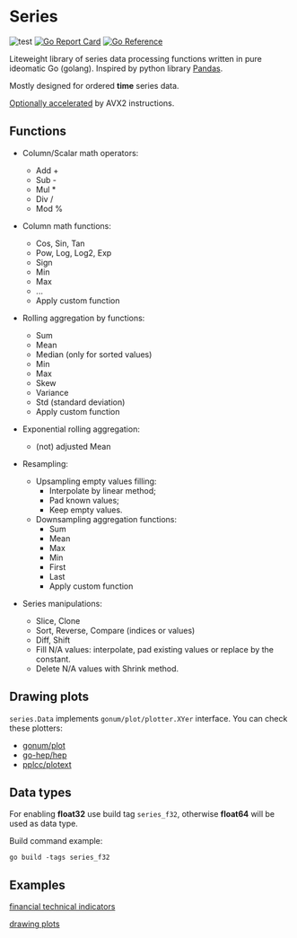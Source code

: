 # Series

![test](https://github.com/WinPooh32/series/actions/workflows/test.yml/badge.svg)
[![Go Report Card](https://goreportcard.com/badge/github.com/WinPooh32/series)](https://goreportcard.com/report/github.com/WinPooh32/series)
[![Go Reference](https://pkg.go.dev/badge/github.com/WinPooh32/series.svg)](https://pkg.go.dev/github.com/WinPooh32/series)

Liteweight library of series data processing functions written in pure ideomatic Go (golang). Inspired by python library [Pandas](https://github.com/pandas-dev/pandas).

Mostly designed for ordered **time** series data.

[Optionally accelerated](https://github.com/WinPooh32/series/issues/2) by AVX2 instructions.

## Functions

- Column/Scalar math operators:
  - Add +
  - Sub -
  - Mul *
  - Div /
  - Mod %

- Column math functions:
  - Cos, Sin, Tan
  - Pow, Log, Log2, Exp
  - Sign
  - Min
  - Max
  - ...
  - Apply custom function

- Rolling aggregation by functions:
  - Sum
  - Mean
  - Median (only for sorted values)
  - Min
  - Max
  - Skew
  - Variance
  - Std (standard deviation)
  - Apply custom function

- Exponential rolling aggregation:
  - (not) adjusted Mean

- Resampling:
  - Upsampling empty values filling:
    - Interpolate by linear method;
    - Pad known values;
    - Keep empty values.
  - Downsampling aggregation functions:
    - Sum
    - Mean
    - Max
    - Min
    - First
    - Last
    - Apply custom function
- Series manipulations:
  - Slice, Clone
  - Sort, Reverse, Compare (indices or values)
  - Diff, Shift
  - Fill N/A values: interpolate, pad existing values or replace by the constant.
  - Delete N/A values with Shrink method.

## Drawing plots

`series.Data` implements `gonum/plot/plotter.XYer` interface. You can check these plotters:

- [gonum/plot](https://github.com/gonum/plot)
- [go-hep/hep](https://github.com/go-hep/hep/tree/main/hplot)
- [pplcc/plotext](https://github.com/pplcc/plotext)

## Data types

For enabling **float32** use build tag `series_f32`, otherwise **float64** will be used as data type.

Build command example:

``` shell
go build -tags series_f32
```

## Examples

[financial technical indicators](https://github.com/WinPooh32/fta/blob/master/fta.go)

[drawing plots](https://github.com/WinPooh32/fta/blob/master/examples/render-plots/main.go)
